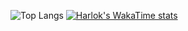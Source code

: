 ![Top Langs](https://github-readme-stats.vercel.app/api/top-langs/?username=Charan-Mudiraj&layout=compact)
[![Harlok's WakaTime stats](https://github-readme-stats.vercel.app/api/wakatime?username=Charan-Mudiraj)](https://github.com/anuraghazra/github-readme-stats)
<!--
**Charan-Mudiraj/Charan-Mudiraj** is a ✨ _special_ ✨ repository because its `README.md` (this file) appears on your GitHub profile.

Here are some ideas to get you started:

- 🔭 I’m currently working on ...
- 🌱 I’m currently learning ...
- 👯 I’m looking to collaborate on ...
- 🤔 I’m looking for help with ...
- 💬 Ask me about ...
- 📫 How to reach me: ...
- 😄 Pronouns: ...
- ⚡ Fun fact: ...
-->

